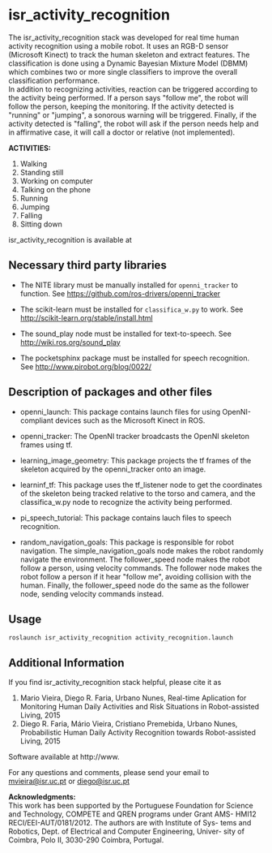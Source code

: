 # isr_activity_recognition

The isr_activity_recognition stack was developed for real time human activity recognition using a mobile robot. It uses an RGB-D sensor (Microsoft Kinect) to track the human skeleton and extract features. The classification is done using a Dynamic Bayesian Mixture Model (DBMM) which combines two or more single classifiers to improve the overall classification performance.  
In addition to recognizing activities, reaction can be triggered according to the activity being performed. If a person says "follow me", the robot will follow the person, keeping the monitoring. If the activity detected is "running" or "jumping", a sonorous warning will be triggered. Finally, if the activity detected is "falling", the robot will ask if the person needs help and in affirmative case, it will call a doctor or relative (not implemented).  

**ACTIVITIES:** 

1. Walking
2. Standing still
3. Working on computer
4. Talking on the phone
5. Running
6. Jumping
7. Falling
8. Sitting down

isr_activity_recognition is available at

## Necessary third party libraries

* The NITE library must be manually installed for `openni_tracker` to function. See https://github.com/ros-drivers/openni_tracker

* The scikit-learn must be installed for `classifica_w.py` to work. See http://scikit-learn.org/stable/install.html

* The sound_play node must be installed for text-to-speech. See http://wiki.ros.org/sound_play

* The pocketsphinx package must be installed for speech recognition. See http://www.pirobot.org/blog/0022/

## Description of packages and other files

* openni_launch: This package contains launch files for using OpenNI-compliant devices such as the Microsoft Kinect in ROS.

* openni_tracker: The OpenNI tracker broadcasts the OpenNI skeleton frames using tf.

* learning_image_geometry: This package projects the tf frames of the skeleton acquired by the openni_tracker onto an image.

* learninf_tf: This package uses the tf_listener node to get the coordinates of the skeleton being tracked relative to the torso and camera, and the classifica_w.py node to recognize the activity being performed.

* pi_speech_tutorial: This package contains lauch files to speech recognition.

* random_navigation_goals: This package is responsible for robot navigation. The simple_navigation_goals node makes the robot randomly navigate the environment. The follower_speed node makes the robot follow a person, using velocity commands. The follower node makes the robot follow a person if it hear "follow me", avoiding collision with the human. Finally, the follower_speed node do the same as the follower node, sending velocity commands instead.  

## Usage

```
roslaunch isr_activity_recognition activity_recognition.launch
```


## Additional Information

If you find isr_activity_recognition stack helpful, please cite it as

1. Mario Vieira, Diego R. Faria, Urbano Nunes, Real-time Aplication for Monitoring Human Daily Activities and Risk Situations in Robot-assisted Living, 2015
2. Diego R. Faria, Mário Vieira, Cristiano Premebida, Urbano Nunes, Probabilistic Human Daily Activity Recognition towards Robot-assisted Living, 2015


Software available at http://www.

For any questions and comments, please send your email to
mvieira@isr.uc.pt or diego@isr.uc.pt

**Acknowledgments:**                                                                                                        
This work has been supported by the Portuguese Foundation for Science
and  Technology,  COMPETE  and  QREN  programs  under  Grant  AMS-
HMI12  RECI/EEI-AUT/0181/2012.  The  authors  are  with  Institute  of  Sys-
tems and Robotics, Dept. of Electrical and Computer Engineering, Univer-
sity of Coimbra, Polo II, 3030-290 Coimbra, Portugal. 


